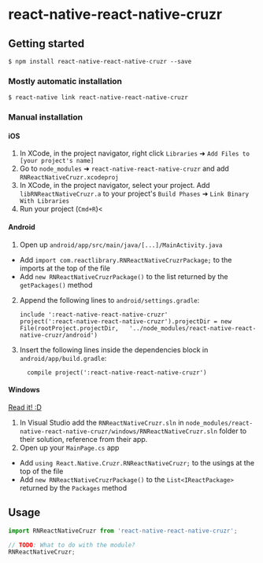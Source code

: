 
# react-native-react-native-cruzr

## Getting started

`$ npm install react-native-react-native-cruzr --save`

### Mostly automatic installation

`$ react-native link react-native-react-native-cruzr`

### Manual installation


#### iOS

1. In XCode, in the project navigator, right click `Libraries` ➜ `Add Files to [your project's name]`
2. Go to `node_modules` ➜ `react-native-react-native-cruzr` and add `RNReactNativeCruzr.xcodeproj`
3. In XCode, in the project navigator, select your project. Add `libRNReactNativeCruzr.a` to your project's `Build Phases` ➜ `Link Binary With Libraries`
4. Run your project (`Cmd+R`)<

#### Android

1. Open up `android/app/src/main/java/[...]/MainActivity.java`
  - Add `import com.reactlibrary.RNReactNativeCruzrPackage;` to the imports at the top of the file
  - Add `new RNReactNativeCruzrPackage()` to the list returned by the `getPackages()` method
2. Append the following lines to `android/settings.gradle`:
  	```
  	include ':react-native-react-native-cruzr'
  	project(':react-native-react-native-cruzr').projectDir = new File(rootProject.projectDir, 	'../node_modules/react-native-react-native-cruzr/android')
  	```
3. Insert the following lines inside the dependencies block in `android/app/build.gradle`:
  	```
      compile project(':react-native-react-native-cruzr')
  	```

#### Windows
[Read it! :D](https://github.com/ReactWindows/react-native)

1. In Visual Studio add the `RNReactNativeCruzr.sln` in `node_modules/react-native-react-native-cruzr/windows/RNReactNativeCruzr.sln` folder to their solution, reference from their app.
2. Open up your `MainPage.cs` app
  - Add `using React.Native.Cruzr.RNReactNativeCruzr;` to the usings at the top of the file
  - Add `new RNReactNativeCruzrPackage()` to the `List<IReactPackage>` returned by the `Packages` method


## Usage
```javascript
import RNReactNativeCruzr from 'react-native-react-native-cruzr';

// TODO: What to do with the module?
RNReactNativeCruzr;
```
  